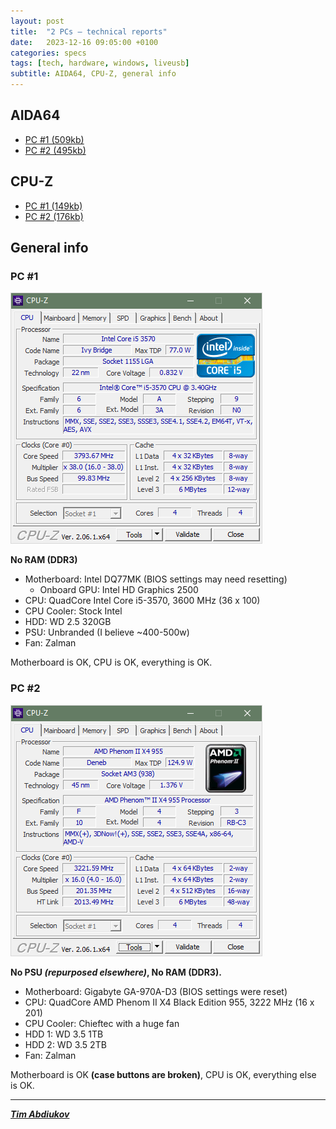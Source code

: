 ```yaml
---
layout: post
title:  "2 PCs – technical reports"
date:   2023-12-16 09:05:00 +0100
categories: specs
tags: [tech, hardware, windows, liveusb]
subtitle: AIDA64, CPU-Z, general info
---
```


##  AIDA64

* [PC #1 (509kb)](./A-PC-AIDA64.htm)
* [PC #2 (495kb)](./T-PC-AIDA64.htm)

## CPU-Z

* [PC #1 (149kb)](./A-PC-CPU-Z.html)
* [PC #2 (176kb)](./T-PC-CPU-Z.html)

## General info

### PC #1

![A-PC-CPU-Z](./A-PC-CPU-Z.PNG)

**No RAM (DDR3)**

* Motherboard: Intel DQ77MK (BIOS settings may need resetting)
	* Onboard GPU: 	Intel HD Graphics 2500
* CPU: 	QuadCore Intel Core i5-3570, 3600 MHz (36 x 100)
* CPU Cooler: Stock Intel
* HDD: WD 2.5 320GB
* PSU: Unbranded (I believe ~400-500w)
* Fan: Zalman

Motherboard is OK, CPU is OK, everything is OK.

### PC #2

![T-PC-CPU-Z](./T-PC-CPU-Z.PNG)

**No PSU *(repurposed elsewhere)*, No RAM (DDR3).** 

* Motherboard: 	Gigabyte GA-970A-D3 (BIOS settings were reset)
* CPU: 	QuadCore AMD Phenom II X4 Black Edition 955, 3222 MHz (16 x 201)
* CPU Cooler: Chieftec with a huge fan
* HDD 1: WD 3.5 1TB
* HDD 2: WD 3.5 2TB 
* Fan: Zalman

Motherboard is OK **(case buttons are broken)**, CPU is OK, everything else is OK.

---------------------------------

***[Tim Abdiukov](https://github.com/TAbdiukov)***
